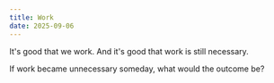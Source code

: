 ```yaml
---
title: Work
date: 2025-09-06
---
```

It's good that we work. And it's good that work is still necessary. 

If work became unnecessary someday, what would the outcome be?